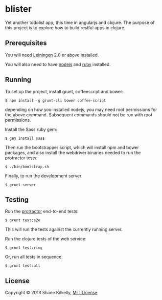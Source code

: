 # blister

Yet another todolist app, this time in angularjs and clojure.
The purpose of this project is to explore how to build restful apps in
clojure.


## Prerequisites

You will need [Leiningen][1] 2.0 or above installed.

[1]: https://github.com/technomancy/leiningen

You will also need to have [nodejs](http://nodejs.org) and
[ruby](http://ruby-lang.org) installed.


## Running

To set up the project, install grunt, coffeescript and bower:
```
$ npm install -g grunt-cli bower coffee-script
```
depending on how you installed nodejs, you may need root permissions for
the above command. Subsequent commands should not be run with root
permissions.


Install the Sass ruby gem:
```
$ gem install sass
```


Then run the bootstrapper script, which will install npm and bower
packages, and also install the webdriver binaries needed to run the
protractor tests:
```
$ ./bin/bootstrap.sh
```


Finally, to run the development server:
```
$ grunt server
```


## Testing

Run the [protractor](https://github.com/angular/protractor) end-to-end tests:
```
$ grunt test:e2e
```
This will run the tests against the currently running server.


Run the clojure tests of the web service:
```
$ grunt test:ring
```


Or, run all tests in sequence:
```
$ grunt test:all
```


## License

Copyright © 2013 Shane Kilkelly, [MIT License](opensource.org/licenses/MIT)
